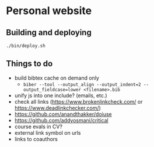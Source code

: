 # Personal website

## Building and deploying

`./bin/deploy.sh`

## Things to do

- build bibtex cache on demand only
  - `biber --tool --output_align --output_indent=2 --output_fieldcase=lower <filename>.bib`
- unify js into one include? (emails, etc.)
- check all links (https://www.brokenlinkcheck.com/ or https://www.deadlinkchecker.com/)
- https://github.com/anandthakker/doiuse
- https://github.com/addyosmani/critical
- course evals in CV?
- external link symbol on urls
- links to coauthors
